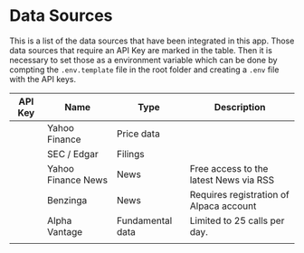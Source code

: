 # Data Sources

This is a list of the data sources that have been integrated in this app.
Those data sources that require an API Key are marked in the table.
Then it is necessary to set those as a environment variable which can
be done by compting the `.env.template` file in the root folder and
creating a `.env` file with the API keys.

| API Key                         | Name               | Type             | Description                             |
| ------------------------------- | ------------------ | ---------------- | --------------------------------------- |
|                                 | Yahoo Finance      | Price data       |                                         |
|                                 | SEC / Edgar        | Filings          |                                         |
|                                 | Yahoo Finance News | News             | Free access to the latest News via RSS  |
| <i class="fa-solid fa-key"></i> | Benzinga           | News             | Requires registration of Alpaca account |
| <i class="fa-solid fa-key"></i> | Alpha Vantage      | Fundamental data | Limited to 25 calls per day.            |
|                                 |                    |                  |                                         |
